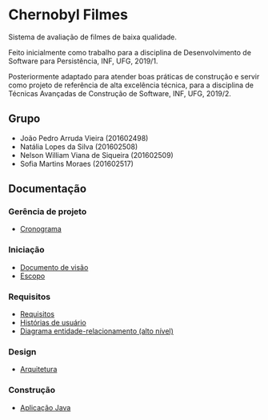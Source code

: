 # Chernobyl Filmes

Sistema de avaliação de filmes de baixa qualidade.

Feito inicialmente como trabalho para a disciplina de Desenvolvimento de Software para Persistência, INF, UFG, 2019/1.

Posteriormente adaptado para atender boas práticas de construção e servir como projeto de referência de alta excelência técnica, para a disciplina de Técnicas Avançadas de Construção de Software, INF, UFG, 2019/2.

## Grupo

- João Pedro Arruda Vieira (201602498)
- Natália Lopes da Silva (201602508)
- Nelson William Viana de Siqueira (201602509)
- Sofia Martins Moraes (201602517)

## Documentação

### Gerência de projeto

- [Cronograma](https://docs.google.com/spreadsheets/d/1RTkmBAa0iqXLzs1RLG9XHIV6dK4q_zkzTWgGgMXveKg/edit?usp=sharing)

### Iniciação 

- [Documento de visão](https://docs.google.com/document/d/1yf0WGvVWtar6l2SbZavi1od1VAaCaFhOjFU0mquFC2A/edit?usp=sharing)
- [Escopo](./Documentos/Escopo.md)

### Requisitos

- [Requisitos](./Documentos/Requisitos.md)
- [Histórias de usuário](./Documentos/Historias%20de%20Usuário.md)
- [Diagrama entidade-relacionamento (alto nível)](./Documentos/DER%20Chernobyl%20Filmes.jpg)

### Design

- [Arquitetura](./Documentos/Arquitetura.md)

### Construção

- [Aplicação Java](./)

